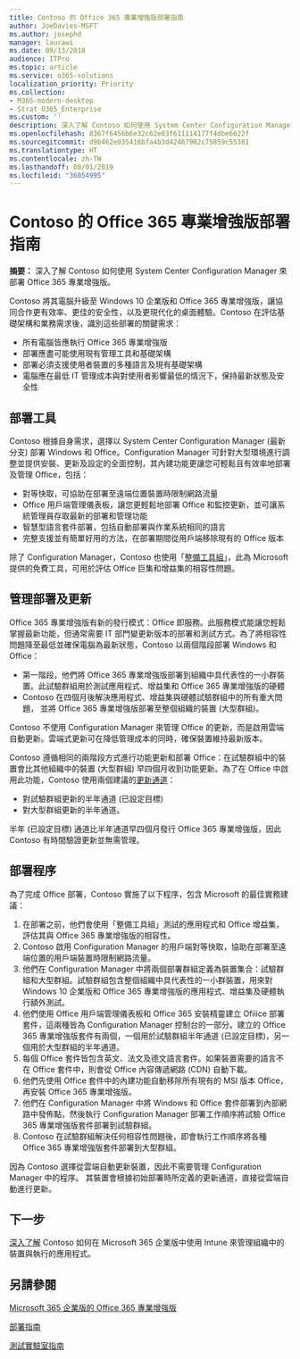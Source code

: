 ```yaml
---
title: Contoso 的 Office 365 專業增強版部署指南
author: JoeDavies-MSFT
ms.author: josephd
manager: laurawi
ms.date: 09/13/2018
audience: ITPro
ms.topic: article
ms.service: o365-solutions
localization_priority: Priority
ms.collection:
- M365-modern-desktop
- Strat_O365_Enterprise
ms.custom: ''
description: 深入了解 Contoso 如何使用 System Center Configuration Manager 來部署 Office 365 專業增強版。
ms.openlocfilehash: 8367f6456b6e32c62e03f611114177f4dbe6622f
ms.sourcegitcommit: d9b462e035416bfa4b3d42467902c75859c55381
ms.translationtype: HT
ms.contentlocale: zh-TW
ms.lasthandoff: 08/01/2019
ms.locfileid: "36054995"
---
```

# <a name="office-365-proplus-deployment-for-contoso"></a>Contoso 的 Office 365 專業增強版部署指南

**摘要：** 深入了解 Contoso 如何使用 System Center Configuration Manager 來部署 Office 365 專業增強版。

Contoso 將其電腦升級至 Windows 10 企業版和 Office 365 專業增強版，讓協同合作更有效率、更佳的安全性，以及更現代化的桌面體驗。Contoso 在評估基礎架構和業務需求後，識別這些部署的關鍵需求：

- 所有電腦皆應執行 Office 365 專業增強版
- 部署應盡可能使用現有管理工具和基礎架構
- 部署必須支援使用者裝置的多種語言及現有基礎架構
- 電腦應在最低 IT 管理成本與對使用者影響最低的情況下，保持最新狀態及安全性

## <a name="deployment-tools"></a>部署工具

Contoso 根據自身需求，選擇以 System Center Configuration Manager (最新分支) 部署 Windows 和 Office。Configuration Manager 可針對大型環境進行調整並提供安裝、更新及設定的全面控制，其內建功能更讓您可輕鬆且有效率地部署及管理 Office，包括：

- 對等快取，可協助在部署至遠端位置裝置時限制網路流量
- Office 用戶端管理儀表板，讓您更輕鬆地部署 Office 和監控更新，並可讓系統管理員存取最新的部署和管理功能
- 智慧型語言套件部署，包括自動部署與作業系統相同的語言
- 完整支援並有簡單好用的方法，在部署期間從用戶端移除現有的 Office 版本

除了 Configuration Manager，Contoso 也使用「[整備工具組](https://docs.microsoft.com/deployoffice/use-the-readiness-toolkit-to-assess-application-compatibility-for-office-365-pro)」，此為 Microsoft 提供的免費工具，可用於評估 Office 巨集和增益集的相容性問題。

## <a name="managing-the-deployment-and-updates"></a>管理部署及更新

Office 365 專業增強版有新的發行模式：Office 即服務。此服務模式能讓您輕鬆掌握最新功能，但通常需要 IT 部門變更新版本的部署和測試方式。為了將相容性問題降至最低並確保電腦為最新狀態，Contoso 以兩個階段部署 Windows 和 Office： 

- 第一階段，他們將 Office 365 專業增強版部署到組織中具代表性的一小群裝置。此試驗群組用於測試應用程式、增益集和 Office 365 專業增強版的硬體
- Contoso 在四個月後解決應用程式、增益集與硬體試驗群組中的所有重大問題， 並將 Office 365 專業增強版部署至整個組織的裝置 (大型群組)。 

Contoso 不使用 Configuration Manager 來管理 Office 的更新，而是啟用雲端自動更新。雲端式更新可在降低管理成本的同時，確保裝置維持最新版本。 

Contoso 遵循相同的兩階段方式進行功能更新和部署 Office：在試驗群組中的裝置會比其他組織中的裝置 (大型群組) 早四個月收到功能更新。為了在 Office 中啟用此功能，Contoso 使用兩個建議的[更新通道](https://docs.microsoft.com/DeployOffice/overview-of-update-channels-for-office-365-proplus)： 

- 對試驗群組更新的半年通道 (已設定目標) 
- 對大型群組更新的半年通道。 

半年 (已設定目標) 通道比半年通道早四個月發行 Office 365 專業增強版，因此 Contoso 有時間驗證更新並無需管理。 

## <a name="deployment-process"></a>部署程序

為了完成 Office 部署，Contoso 實施了以下程序，包含 Microsoft 的最佳實務建議：

1. 在部署之前，他們會使用「整備工具組」測試的應用程式和 Office 增益集，評估其與 Office 365 專業增強版的相容性。
2. Contoso 啟用 Configuration Manager 的用戶端對等快取，協助在部署至遠端位置的用戶端裝置時限制網路流量。 
3. 他們在 Configuration Manager 中將兩個部署群組定義為裝置集合：試驗群組和大型群組。試驗群組包含整個組織中具代表性的一小群裝置，用來對 Windows 10 企業版和 Office 365 專業增強版的應用程式、增益集及硬體執行額外測試。 
4. 他們使用 Office 用戶端管理儀表板和 Office 365 安裝精靈建立 Ofiiice 部署套件，這兩種皆為 Configuration Manager 控制台的一部分。建立的 Office 365 專業增強版套件有兩個，一個用於試驗群組半年通道 (已設定目標)，另一個用於大型群組的半年通道。 
5. 每個 Office 套件皆包含英文、法文及德文語言套件。如果裝置需要的語言不在 Office 套件中，則會從 Office 內容傳遞網路 (CDN) 自動下載。
6. 他們先使用 Office 套件中的內建功能自動移除所有現有的 MSI 版本 Office，再安裝 Office 365 專業增強版。
7. 他們在 Configuration Manager 中將 Windows 和 Office 套件部署到內部網路中發佈點，然後執行 Configuration Manager 部署工作順序將試驗 Office 365 專業增強版套件部署到試驗群組。
8. Contoso 在試驗群組解決任何相容性問題後，即會執行工作順序將各種 Office 365 專業增強版套件部署到大型群組。

因為 Contoso 選擇從雲端自動更新裝置，因此不需要管理 Configuration Manager 中的程序。 其裝置會根據初始部署時所定義的更新通道，直接從雲端自動進行更新。 

## <a name="next-step"></a>下一步

[深入了解](contoso-mdm.md) Contoso 如何在 Microsoft 365 企業版中使用 Intune 來管理組織中的裝置與執行的應用程式。

## <a name="see-also"></a>另請參閱

[Microsoft 365 企業版的 Office 365 專業增強版](office365proplus-infrastructure.md)

[部署指南](deploy-microsoft-365-enterprise.md)

[測試實驗室指南](m365-enterprise-test-lab-guides.md)
